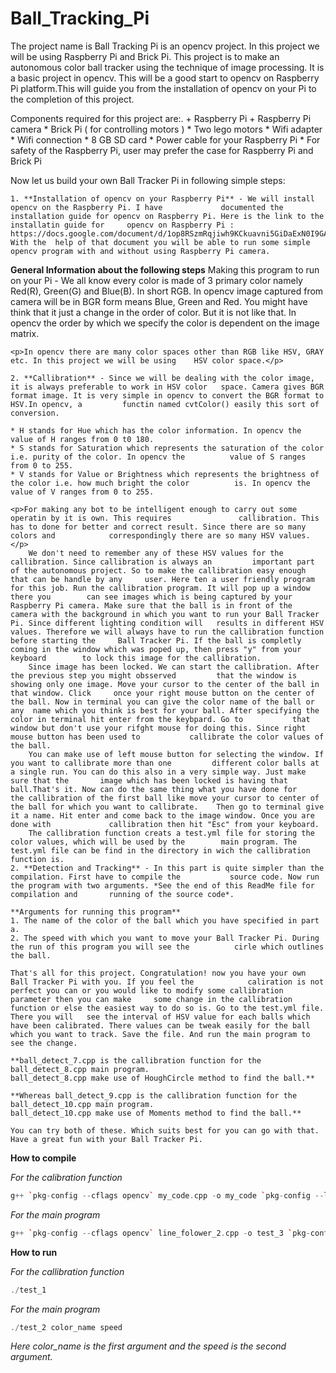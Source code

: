 Ball_Tracking_Pi
================

The project name is Ball Tracking Pi is an opencv project. In this project we will be using Raspberry Pi and Brick Pi. 
This project is to make an autonomous color ball tracker using the technique of image processing. It is a basic project in opencv. This will be a good start to opencv on Raspberry Pi platform.This will guide you from the installation of opencv on your Pi to the completion of this project.

Components required for this project are:.
	+ Raspberry Pi
	+ Raspberry Pi camera
	* Brick Pi ( for controlling motors )
	* Two lego motors
	* Wifi adapter 
	* Wifi connection
	* 8 GB SD card
	* Power cable for your Raspberry Pi
	* For safety of the Raspberry Pi, user may prefer the case for Raspberry Pi and Brick Pi  
	
Now let us build your own Ball Tracker Pi in following simple steps:

	1. **Installation of opencv on your Raspberry Pi** - We will install opencv on the Raspberry Pi. I have 			documented the installation guide for opencv on Raspberry Pi. Here is the link to the installatin guide for 	opencv on Raspberry Pi : https://docs.google.com/document/d/1op8RSzmRqjiwh9KCkuavni5GiDaExN0I9GA6pvZy1EI/edit With the 	help of that document you will be able to run some simple opencv program with and without using Raspberry Pi camera.
	
**General Information about the following steps**
	Making this program to run on your Pi - We all know every color is made of 3 primary color namely Red(R), Green(G) and Blue(B). In short RGB. In opencv image captured from camera will be in BGR form means Blue, Green and Red. You might have think that it just a change in the order of color. But it is not like that. In opencv the order by which we specify the color is dependent on the image matrix.
	
	<p>In opencv there are many color spaces other than RGB like HSV, GRAY etc. In this project we will be using 	HSV color space.</p>
	
	2. **Callibration** - Since we will be dealing with the color image, it is always preferable to work in HSV color 	space. Camera gives BGR format image. It is very simple in opencv to convert the BGR format to HSV.In opencv, a 		functin named cvtColor() easily this sort of conversion.
	
	* H stands for Hue which has the color information. In opencv the value of H ranges from 0 t0 180.
	* S stands for Saturation which represents the saturation of the color i.e. purity of the color. In opencv the 			value of S ranges from 0 to 255.
	* V stands for Value or Brightness which represents the brightness of the color i.e. how much bright the color 			is. In opencv the value of V ranges from 0 to 255.
												
	<p>For making any bot to be intelligent enough to carry out some operatin by it is own. This requires 				callibration. This has to done for better and correct result. Since there are so many colors and 			correspondingly there are so many HSV values.</p>
		We don't need to remember any of these HSV values for the callibration. Since callibration is always an 		important part of the autonomous project. So to make the callibration easy enough that can be handle by any 	user. Here ten a user friendly program for this job. Run the callibration program. It will pop up a window there you 		can see	images which is being captured by your Raspberry Pi camera. Make sure that the ball is in front of the 		camera with the background in which you want to run your Ball Tracker Pi. Since different lighting condition will 	results in different HSV values. Therefore we will always have to run the callibration function before starting the 	Ball Tracker Pi. If the ball is completly coming in the window which was poped up, then press "y" from your keyboard 		to lock this image for the callibration.
		Since image has been locked. We can start the callibration. After the previous step you might obsserved 		that the window is showing only one image. Move your cursor to the center of the ball in that window. Click 	once your right mouse button on the center of the ball.	Now in terminal you can give the color name of the ball or any 	name which you think is best for your ball. After specifying the color in terminal hit enter from the keybpard. Go to 			that window but don't use your rifght mouse for doing this. Since right mouse button has been used to 			callibrate the color values of the ball.
		You can make use of left mouse button for selecting the window. If you want to callibrate more than one 		different color balls at a single run. You can do this also in a very simple way. Just make sure that the 		image which has been locked is having that ball.That's it. Now can do the same thing what you have done for 		the callibration of the first ball like move your cursor to center of the ball for which you want to callibrate. 	Then go to terminal give it a name. Hit enter and come back to the image window. Once you are done with 			callibration then hit "Esc" from your keyboard.
		The callibration function creats a test.yml file for storing the color values, which will be used by the 		main program. The test.yml file can be find in the directory in wich the callibration function is.		
	2. **Detection and Tracking** - In this part is quite simpler than the compilation. First have to compile the 			source code. Now run the program with two arguments. *See the end of this ReadMe file for compilation and 		running of the source code*. 
	
	**Arguments for running this program**	
	1. The name of the color of the ball which you have specified in part a.
	2. The speed with which you want to move your Ball Tracker Pi. During the run of this program you will see the 			cirle which outlines the ball.
									
	That's all for this project. Congratulation! now you have your own Ball Tracker Pi with you. If you feel the 			caliration is not perfect you can or you would like to modify some callibration parameter then you can make 	some change in the callibration function or else the easiest way to do so is. Go to the test.yml file. There you will 	see the interval of HSV value for each balls which have been calibrated. There values can be tweak easily for the ball 		which you want to track. Save the file. And run the main program to see the change. 
			
	**ball_detect_7.cpp is the callibration function for the ball_detect_8.cpp main program.
	ball_detect_8.cpp make use of HoughCircle method to find the ball.**
			
	**Whereas ball_detect_9.cpp is the callibration function for the ball_detect_10.cpp main program.
	ball_detect_10.cpp make use of Moments method to find the ball.**
			
	You can try both of these. Which suits best for you can go with that. Have a great fun with your Ball Tracker Pi.
**How to compile**

*For the calibration function*
```C++
g++ `pkg-config --cflags opencv` my_code.cpp -o my_code `pkg-config --libs opencv` -I/home/pi/git/robidouille/raspicam_cv -L/home/pi/git/robidouille/raspicam_cv -lraspicamcv -L/home/pi/git/raspberrypi/userland/build/lib -lmmal_core -lmmal -l mmal_util -lvcos -lbcm_host
```
*For the main program*
```C++
g++ `pkg-config --cflags opencv` line_folower_2.cpp -o test_3 `pkg-config --libs opencv` -I/home/pi/git/robidouille/raspicam_cv -L/home/pi/git/robidouille/raspicam_cv -lraspicamcv -L/home/pi/git/raspberrypi/userland/build/lib -lmmal_core -lmmal -l mmal_util -lvcos -lbcm_host -lrt -lm -L/usr/local/lib -lwiringPi
```

**How to run**

*For the callibration function*
```C++
./test_1
```
*For the main program*
```C++
./test_2 color_name speed
```
*Here color_name is the first argument and the speed is the second argument.*
